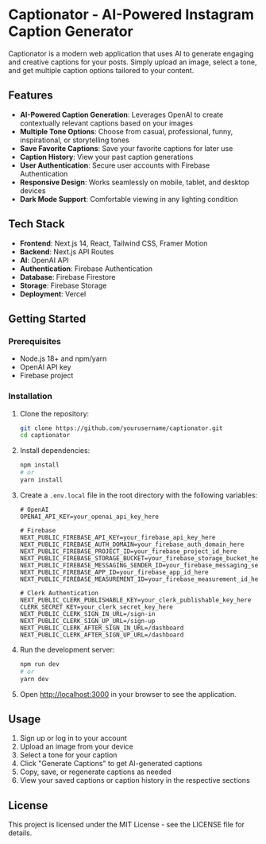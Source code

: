 # Captionator - AI-Powered Instagram Caption Generator

Captionator is a modern web application that uses AI to generate engaging and creative captions for your posts. Simply upload an image, select a tone, and get multiple caption options tailored to your content.

## Features

- **AI-Powered Caption Generation**: Leverages OpenAI to create contextually relevant captions based on your images
- **Multiple Tone Options**: Choose from casual, professional, funny, inspirational, or storytelling tones
- **Save Favorite Captions**: Save your favorite captions for later use
- **Caption History**: View your past caption generations
- **User Authentication**: Secure user accounts with Firebase Authentication
- **Responsive Design**: Works seamlessly on mobile, tablet, and desktop devices
- **Dark Mode Support**: Comfortable viewing in any lighting condition

## Tech Stack

- **Frontend**: Next.js 14, React, Tailwind CSS, Framer Motion
- **Backend**: Next.js API Routes
- **AI**: OpenAI API
- **Authentication**: Firebase Authentication
- **Database**: Firebase Firestore
- **Storage**: Firebase Storage
- **Deployment**: Vercel

## Getting Started

### Prerequisites

- Node.js 18+ and npm/yarn
- OpenAI API key
- Firebase project

### Installation

1. Clone the repository:
   ```bash
   git clone https://github.com/yourusername/captionator.git
   cd captionator
   ```

2. Install dependencies:
   ```bash
   npm install
   # or
   yarn install
   ```

3. Create a `.env.local` file in the root directory with the following variables:
   ```
   # OpenAI
   OPENAI_API_KEY=your_openai_api_key_here

   # Firebase
   NEXT_PUBLIC_FIREBASE_API_KEY=your_firebase_api_key_here
   NEXT_PUBLIC_FIREBASE_AUTH_DOMAIN=your_firebase_auth_domain_here
   NEXT_PUBLIC_FIREBASE_PROJECT_ID=your_firebase_project_id_here
   NEXT_PUBLIC_FIREBASE_STORAGE_BUCKET=your_firebase_storage_bucket_here
   NEXT_PUBLIC_FIREBASE_MESSAGING_SENDER_ID=your_firebase_messaging_sender_id_here
   NEXT_PUBLIC_FIREBASE_APP_ID=your_firebase_app_id_here
   NEXT_PUBLIC_FIREBASE_MEASUREMENT_ID=your_firebase_measurement_id_here

   # Clerk Authentication
   NEXT_PUBLIC_CLERK_PUBLISHABLE_KEY=your_clerk_publishable_key_here
   CLERK_SECRET_KEY=your_clerk_secret_key_here
   NEXT_PUBLIC_CLERK_SIGN_IN_URL=/sign-in
   NEXT_PUBLIC_CLERK_SIGN_UP_URL=/sign-up
   NEXT_PUBLIC_CLERK_AFTER_SIGN_IN_URL=/dashboard
   NEXT_PUBLIC_CLERK_AFTER_SIGN_UP_URL=/dashboard
   ```

4. Run the development server:
   ```bash
   npm run dev
   # or
   yarn dev
   ```

5. Open [http://localhost:3000](http://localhost:3000) in your browser to see the application.

## Usage

1. Sign up or log in to your account
2. Upload an image from your device
3. Select a tone for your caption
4. Click "Generate Captions" to get AI-generated captions
5. Copy, save, or regenerate captions as needed
6. View your saved captions or caption history in the respective sections

## License

This project is licensed under the MIT License - see the LICENSE file for details.
